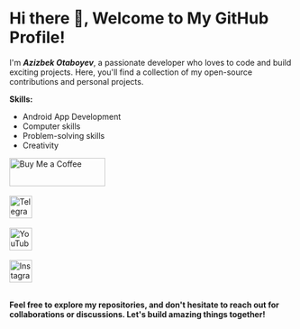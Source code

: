 # Hi there 👋, Welcome to My GitHub Profile!

I'm ***Azizbek Otaboyev***, a passionate developer who loves to code and build exciting projects. Here, you'll find a collection of my open-source contributions and personal projects.

**Skills:**
- Android App Development
- Computer skills
- Problem-solving skills
- Creativity

<div align="start">
  <a href="https://www.buymeacoffee.com/azizbek.live" target="_blank">
    <img src="https://cdn.buymeacoffee.com/buttons/v2/default-yellow.png" alt="Buy Me a Coffee" height="50" width="170">
  </a>
</div>

<br>

<div align="start">
  <a href="https://t.me/azizbeklive" target="_blank">
    <img src="https://img.shields.io/badge/Telegram-Follow-blue?style=social&logo=telegram" alt="Telegram Subscribe" height="40">
  </a>
</div>

<br>

<div align="start">
  <a href="https://www.youtube.com/azizbeklive" target="_blank">
    <img src="https://img.shields.io/youtube/channel/subscribers/UCmdyLpXqZ3jTwcU_DbkCu2Q?style=social" alt="YouTube Subscribe" height="40">
  </a>
</div>

<br>

<div align="start">
  <a href="https://www.instagram.com/azizbek.live/" target="_blank">
    <img src="https://img.shields.io/badge/Follow-@azizbek.live-%23E4405F?style=for-the-badge&logo=instagram" alt="Instagram Follow" height="40">
  </a>
</div>

<br>


**Feel free to explore my repositories, and don't hesitate to reach out for collaborations or discussions. Let's build amazing things together!**


<!--
**AzizbekLive/azizbeklive** is a ✨ _special_ ✨ repository because its `README.md` (this file) appears on your GitHub profile.

Here are some ideas to get you started:

- 🔭 I’m currently working on ...
- 🌱 I’m currently learning ...
- 👯 I’m looking to collaborate on ...
- 🤔 I’m looking for help with ...
- 💬 Ask me about ...
- 📫 How to reach me: ...
- 😄 Pronouns: ...
- ⚡ Fun fact: ...
-->
